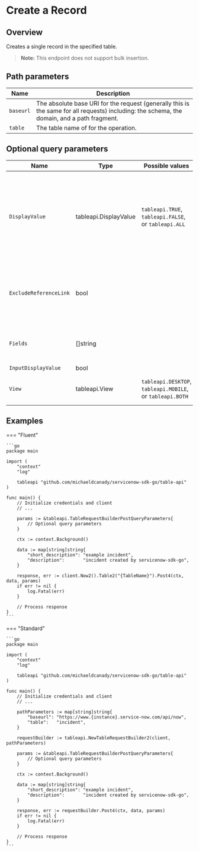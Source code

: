 # Create a Record

## Overview

Creates a single record in the specified table.
> **Note:** This endpoint does not support bulk insertion.

## Path parameters

| Name      | Description                                                                                                                                 |
|-----------|---------------------------------------------------------------------------------------------------------------------------------------------|
| `baseurl` | The absolute base URI for the request (generally this is the same for all requests) including: the schema, the domain, and a path fragment. |
| `table`   | The table name of for the operation.                                                                                                        |

## Optional query parameters

| Name                   | Type                  | Possible values                                           | Description                                                                                                           |
|------------------------|-----------------------|-----------------------------------------------------------|-----------------------------------------------------------------------------------------------------------------------|
| `DisplayValue`         | tableapi.DisplayValue | `tableapi.TRUE`, `tableapi.FALSE`, or `tableapi.ALL`      | Determines the type of data returned, either the actual values from the database or the display values of the fields. |
| `ExcludeReferenceLink` | bool                  |                                                           | Flag that indicates whether to exclude Table API links for reference fields.                                          |
| `Fields`               | []string              |                                                           | List of fields to include in the response.                                                                            |
| `InputDisplayValue`    | bool                  |                                                           |                                                                                                                       |
| `View`                 | tableapi.View         | `tableapi.DESKTOP`, `tableapi.MOBILE`, or `tableapi.BOTH` | UI view for which to render the data.                                                                                 | 

## Examples

=== "Fluent"

    ```go
    package main

    import (
        "context"
        "log"

        tableapi "github.com/michaeldcanady/servicenow-sdk-go/table-api"
    )

    func main() {
        // Initialize credentials and client
        // ...

        params := &tableapi.TableRequestBuilderPostQueryParameters{
            // Optional query parameters
        }

        ctx := context.Background()

        data := map[string]string{
            "short_description": "example incident",
            "description":       "incident created by servicenow-sdk-go",
        }

        response, err := client.Now2().Table2("{TableName}").Post4(ctx, data, params)
        if err != nil {
            log.Fatal(err)
        }

        // Process response
    }
    ```

=== "Standard"

    ```go
    package main

    import (
        "context"
        "log"

        tableapi "github.com/michaeldcanady/servicenow-sdk-go/table-api"
    )

    func main() {
        // Initialize credentials and client
        // ...

        pathParameters := map[string]string{
            "baseurl": "https://www.{instance}.service-now.com/api/now",
            "table":   "incident",
        }

        requestBuilder := tableapi.NewTableRequestBuilder2(client, pathParameters)

        params := &tableapi.TableRequestBuilderPostQueryParameters{
            // Optional query parameters
        }

        ctx := context.Background()

        data := map[string]string{
            "short_description": "example incident",
            "description":       "incident created by servicenow-sdk-go",
        }

        response, err := requestBuilder.Post4(ctx, data, params)
        if err != nil {
            log.Fatal(err)
        }

        // Process response
    }
    ```
